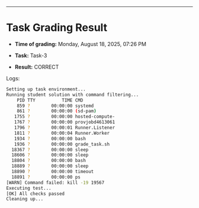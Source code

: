 
---
# Task Grading Result

- **Time of grading:** Monday, August 18, 2025, 07:26 PM

- **Task:** Task-3

- **Result:** CORRECT


Logs:
```bash
Setting up task environment...
Running student solution with command filtering...
    PID TTY          TIME CMD
    859 ?        00:00:00 systemd
    861 ?        00:00:00 (sd-pam)
   1755 ?        00:00:00 hosted-compute-
   1767 ?        00:00:00 provjobd4613061
   1796 ?        00:00:01 Runner.Listener
   1811 ?        00:00:04 Runner.Worker
   1934 ?        00:00:00 bash
   1936 ?        00:00:00 grade_task.sh
  18367 ?        00:00:00 sleep
  18606 ?        00:00:00 sleep
  18804 ?        00:00:00 bash
  18889 ?        00:00:00 sleep
  18890 ?        00:00:00 timeout
  18891 ?        00:00:00 ps
[WARN] Command failed: kill -19 19567
Executing test...
[OK] All checks passed
Cleaning up...
```
